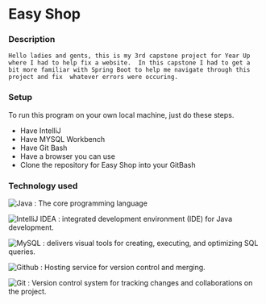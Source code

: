 # Easy Shop
### Description
``Hello ladies and gents, this is my 3rd capstone project for Year Up where I had to help fix a website. 
In this capstone I had to get a bit more familiar with Spring Boot to help me navigate through this project and fix 
whatever errors were occuring.``


### Setup
To run this program on your own local machine, just do these steps.
- Have IntelliJ
- Have MYSQL Workbench
- Have Git Bash
- Have a browser you can use
- Clone the repository for Easy Shop into your GitBash

### Technology used

![Java](https://img.shields.io/badge/java-%23ED8B00.svg?style=for-the-badge&logo=openjdk&logoColor=white)  : The core programming language

![IntelliJ IDEA](https://img.shields.io/badge/IntelliJIDEA-000000.svg?style=for-the-badge&logo=intellij-idea&logoColor=white) : integrated development environment (IDE) for Java development.

![MySQL](https://img.shields.io/badge/mysql-%2300f.svg?style=for-the-badge&logo=mysql&logoColor=white) : delivers visual tools for creating, executing, and optimizing SQL queries.

![Github](https://img.shields.io/badge/github%20-121013?style=for-the-badge&logo=github&logoColor=white) : Hosting service for version control and merging.

![Git](https://img.shields.io/badge/git-%23F05033.svg?style=for-the-badge&logo=git&logoColor=white) : Version control system for tracking changes and collaborations on the project.

### 